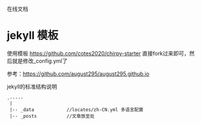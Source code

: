 在线文档
# jekyll 模板

使用模板 https://github.com/cotes2020/chirpy-starter
直接fork过来即可，然后就是修改_config.yml了

参考：https://github.com/august295/august295.github.io

jekyll的标准结构说明
```
.-----
 |
 |-- _data            //locates/zh-CN.yml 多语言配置
 |-- _posts           //文章放至处
```
